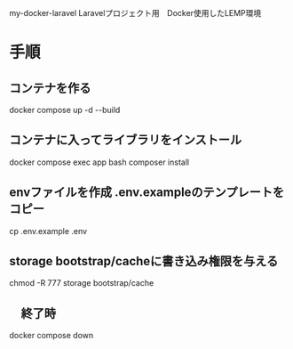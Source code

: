 my-docker-laravel
Laravelプロジェクト用　Docker使用したLEMP環境

# 手順
## コンテナを作る
docker compose up -d --build

## コンテナに入ってライブラリをインストール
docker compose exec app bash
composer install

## envファイルを作成 .env.exampleのテンプレートをコピー
cp .env.example .env

## storage bootstrap/cacheに書き込み権限を与える
chmod -R 777 storage bootstrap/cache

## 　終了時　
docker compose down
